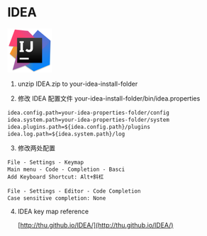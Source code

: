 # IDEA

<img src="../image/idea/logo_idea.png" title="Intellij IDEA" width="100">

1. unzip IDEA.zip to your-idea-install-folder

2. 修改 IDEA 配置文件 your-idea-install-folder/bin/idea.properties

  ```
  idea.config.path=your-idea-properties-folder/config
  idea.system.path=your-idea-properties-folder/system
  idea.plugins.path=${idea.config.path}/plugins
  idea.log.path=${idea.system.path}/log
  ```

3. 修改两处配置

  ```
  File - Settings - Keymap
  Main menu - Code - Completion - Basci
  Add Keyboard Shortcut: Alt+斜杠

  File - Settings - Editor - Code Completion
  Case sensitive completion: None
  ```
  
4. IDEA key map reference
  
    [http://thu.github.io/IDEA/](http://thu.github.io/IDEA/)
    
